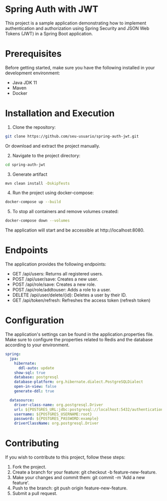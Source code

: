 # Spring Auth with JWT
This project is a sample application demonstrating how to implement authentication and authorization using Spring Security and JSON Web Tokens (JWT) in a Spring Boot application.

# Prerequisites
Before getting started, make sure you have the following installed in your development environment:

* Java JDK 11
* Maven
* Docker

# Installation and Execution
1. Clone the repository:
```bash
git clone https://github.com/seu-usuario/spring-auth-jwt.git
```
Or download and extract the project manually.

2. Navigate to the project directory:
```bash
cd spring-auth-jwt
```
3. Generate artifact
```bash
mvn clean install -DskipTests
```
4. Run the project using docker-compose:
```bash
docker-compose up --build
```
5. To stop all containers and remove volumes created:
```bash
docker-compose down --volumes
```
The application will start and be accessible at http://localhost:8080.

# Endpoints
The application provides the following endpoints:

* GET /api/users: Returns all registered users.
* POST /api/user/save: Creates a new user.
* POST /api/role/save: Creates a new role.
* POST /api/role/addtouser: Adds a role to a user.
* DELETE /api/user/delete/{id}: Deletes a user by their ID.
* GET /api/token/refresh: Refreshes the access token (refresh token)

# Configuration
The application's settings can be found in the application.properties file. Make sure to configure the properties related to Redis and the database according to your environment.
```application.yml
spring:
  jpa:
    hibernate:
      ddl-auto: update
    show-sql: true
    database: postgresql
    database-platform: org.hibernate.dialect.PostgreSQLDialect
    open-in-view: false
    generate-ddl: true

  datasource:
    driver-class-name: org.postgresql.Driver
    url: ${POSTGRES_URL:jdbc:postgresql://localhost:5432/authentication}
    username: ${POSTGRES_USERNAME:root}
    password: ${POSTGRES_PASSWORD:example}
    driverClassName: org.postgresql.Driver
```

# Contributing
If you wish to contribute to this project, follow these steps:

1. Fork the project.
2. Create a branch for your feature: git checkout -b feature-new-feature.
3. Make your changes and commit them: git commit -m 'Add a new feature'.
4. Push to the branch: git push origin feature-new-feature.
5. Submit a pull request.

